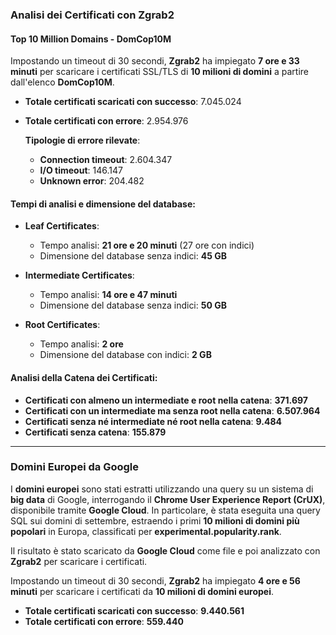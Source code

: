 ### **Analisi dei Certificati con Zgrab2**

#### **Top 10 Million Domains - DomCop10M**
Impostando un timeout di 30 secondi, **Zgrab2** ha impiegato **7 ore e 33 minuti** per scaricare i certificati SSL/TLS di **10 milioni di domini** a partire dall'elenco **DomCop10M**.

- **Totale certificati scaricati con successo**: 7.045.024
- **Totale certificati con errore**: 2.954.976

  **Tipologie di errore rilevate**:
  - **Connection timeout**: 2.604.347
  - **I/O timeout**: 146.147
  - **Unknown error**: 204.482

#### **Tempi di analisi e dimensione del database**:
- **Leaf Certificates**:
  - Tempo analisi: **21 ore e 20 minuti** (27 ore con indici)
  - Dimensione del database senza indici: **45 GB**
  
- **Intermediate Certificates**:
  - Tempo analisi: **14 ore e 47 minuti**
  - Dimensione del database senza indici: **50 GB**

- **Root Certificates**:
  - Tempo analisi: **2 ore**
  - Dimensione del database con indici: **2 GB**

#### **Analisi della Catena dei Certificati**:
- **Certificati con almeno un intermediate e root nella catena**: **371.697**
- **Certificati con un intermediate ma senza root nella catena**: **6.507.964**
- **Certificati senza né intermediate né root nella catena**: **9.484**
- **Certificati senza catena**: **155.879**

---

### **Domini Europei da Google**

I **domini europei** sono stati estratti utilizzando una query su un sistema di **big data** di Google, interrogando il **Chrome User Experience Report (CrUX)**, disponibile tramite **Google Cloud**. In particolare, è stata eseguita una query SQL sui domini di settembre, estraendo i primi **10 milioni di domini più popolari** in Europa, classificati per **experimental.popularity.rank**.

Il risultato è stato scaricato da **Google Cloud** come file e poi analizzato con **Zgrab2** per scaricare i certificati.

Impostando un timeout di 30 secondi, **Zgrab2** ha impiegato **4 ore e 56 minuti** per scaricare i certificati da **10 milioni di domini europei**.

- **Totale certificati scaricati con successo**: **9.440.561**
- **Totale certificati con errore**: **559.440**

